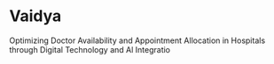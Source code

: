 # Vaidya
Optimizing Doctor Availability and Appointment Allocation in Hospitals through Digital Technology and Al Integratio
